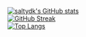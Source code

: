 [![saltydk's GitHub stats](https://github-readme-stats.vercel.app/api?username=saltydk&show_icons=true&theme=tokyonight&hide_border=true&disable_animations=true)](https://github.com/anuraghazra/github-readme-stats)<br>
[![GitHub Streak](http://github-readme-streak-stats.herokuapp.com?user=saltydk&theme=tokyonight&hide_border=true&disable_animations=true)](https://git.io/streak-stats)<br>
[![Top Langs](https://github-readme-stats.vercel.app/api/top-langs/?username=saltydk&theme=tokyonight&hide_border=true)](https://github.com/anuraghazra/github-readme-stats)<br>

